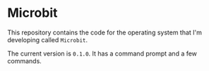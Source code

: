 # Microbit

This repository contains the code for the operating system that I'm developing called `Microbit`.

The current version is `0.1.0`. It has a command prompt and a few commands.